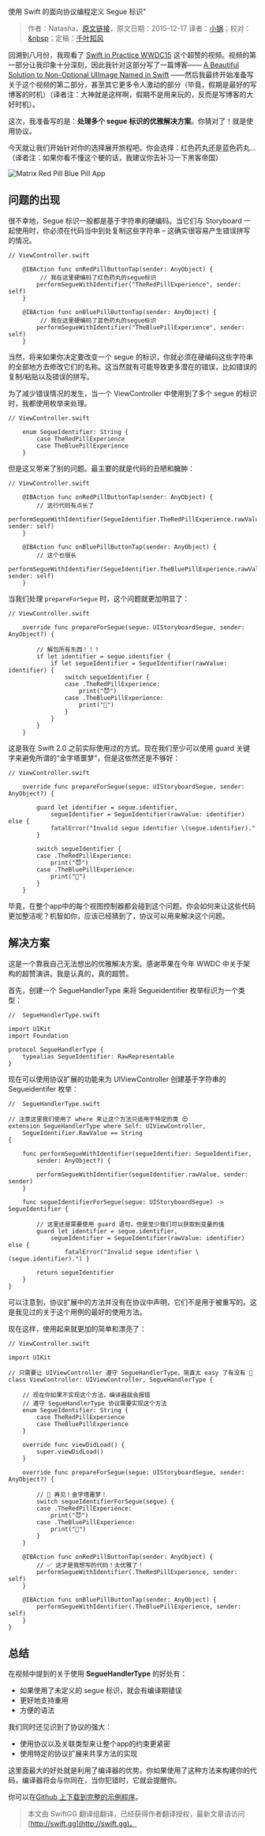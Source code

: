 使用 Swift 的面向协议编程定义 Segue 标识"

> 作者：Natasha，[原文链接](https://www.natashatherobot.com/protocol-oriented-segue-identifiers-swift/)，原文日期：2015-12-17
> 译者：[小锅](http://www.jianshu.com/users/3b40e55ec6d5/latest_articles)；校对：[&nbsp](undefined)；定稿：[千叶知风](http://weibo.com/xiaoxxiao)
  









回溯到八月份，我观看了 [Swift in Practice WWDC15](https://developer.apple.com/videos/play/wwdc2015-411/) 这个超赞的视频。视频的第一部分让我印象十分深刻，因此我针对这部分写了一篇博客—— [A Beautiful Solution to Non-Optional UIImage Named in Swift](http://natashatherobot.com/non-optional-uiimage-named-swift/) ——然后我最终开始准备写关于这个视频的第二部分，甚至其它更多令人激动的部分（毕竟，假期是最好的写博客的时机）（译者注：大神就是这样啊，假期不是用来玩的，反而是写博客的大好时机）。


这次，我准备写的是：**处理多个 segue 标识的优雅解决方案**。你猜对了！就是使用协议。

今天就让我们开始针对你的选择展开旅程吧。你会选择：红色药丸还是蓝色药丸...（译者注：如果你看不懂这个梗的话，我建议你去补习一下黑客帝国）

![Matrix Red Pill Blue Pill App](http://swift.gg/img/articles/protocol-oriented-segue-identifiers-swift/Simulator-Screen-Shot-Dec-18-2015-3.35.43-PM-768x432.png1454286916.1355195)

## 问题的出现

很不幸地，Segue 标识一般都是基于字符串的硬编码。当它们与 Storyboard 一起使用时，你必须在代码当中到处复制这些字符串 – 这确实很容易产生错误拼写的情况。

    
    // ViewController.swift
        
        @IBAction func onRedPillButtonTap(sender: AnyObject) {
        	 // 我在这里硬编码了红色药丸的segue标识
            performSegueWithIdentifier("TheRedPillExperience", sender: self)
        }
     
        @IBAction func onBluePillButtonTap(sender: AnyObject) {
        	 // 我在这里硬编码了蓝色药丸的segue标识
            performSegueWithIdentifier("TheBluePillExperience", sender: self)
        }

当然，将来如果你决定要改变一个 segue 的标识，你就必须在硬编码这些字符串的全部地方去修改它们的名称。这当然就有可能导致更多潜在的错误，比如错误的复制/粘贴以及错误的拼写。

为了减少错误情况的发生，当一个 ViewController 中使用到了多个 segue 的标识时，我都使用枚举来处理。

    
    // ViewController.swift
     
        enum SegueIdentifier: String {
            case TheRedPillExperience
            case TheBluePillExperience
        }

但是这又带来了别的问题。最主要的就是代码的丑陋和臃肿：

    
    // ViewController.swift
        
        @IBAction func onRedPillButtonTap(sender: AnyObject) {
            // 这行代码有点长了
            performSegueWithIdentifier(SegueIdentifier.TheRedPillExperience.rawValue, sender: self)
        }
     
        @IBAction func onBluePillButtonTap(sender: AnyObject) {
            // 这个也很长
            performSegueWithIdentifier(SegueIdentifier.TheBluePillExperience.rawValue, sender: self)
        }

当我们处理 `prepareForSegue` 时，这个问题就更加明显了：

    
    // ViewController.swift
     
        override func prepareForSegue(segue: UIStoryboardSegue, sender: AnyObject?) {
            
            // 解包所有东西！！！
            if let identifier = segue.identifier {
                if let segueIdentifier = SegueIdentifier(rawValue: identifier) {
                    switch segueIdentifier {
                    case .TheRedPillExperience:
                        print("😈")
                    case .TheBluePillExperience:
                        print("👼")
                    }
                }
            }
        }

这是我在 Swift 2.0 之前实际使用过的方式。现在我们至少可以使用 guard 关键字来避免所谓的“金字塔噩梦”，但是这依然还是不够好：

    
    // ViewController.swift
    
        override func prepareForSegue(segue: UIStoryboardSegue, sender: AnyObject?) {
            
            guard let identifier = segue.identifier,
                segueIdentifier = SegueIdentifier(rawValue: identifier) else {
                fatalError("Invalid segue identifier \(segue.identifier)."
            }
            
            switch segueIdentifier {
            case .TheRedPillExperience:
                print("😈")
            case .TheBluePillExperience:
                print("👼")
            }
        }

毕竟，在整个app中的每个视图控制器都会碰到这个问题。你会如何来让这些代码更加整洁呢？机智如你，应该已经猜到了，协议可以用来解决这个问题。

## 解决方案

这是一个靠我自己无法想出的优雅解决方案。感谢苹果在今年 WWDC 中关于架构的超赞演讲。我是认真的，真的超赞。

首先，创建一个 SegueHandlerType 来将 Segueidentifier 枚举标识为一个类型：

    
    //  SegueHandlerType.swift
     
    import UIKit
    import Foundation
     
    protocol SegueHandlerType {
        typealias SegueIdentifier: RawRepresentable
    }

现在可以使用协议扩展的功能来为 UIViewController 创建基于字符串的 Segueidentifer 枚举：

    
    //  SegueHandlerType.swift
     
    // 注意这里我们使用了 where 来让这个方法只适用于特定的类 😍
    extension SegueHandlerType where Self: UIViewController,
        SegueIdentifier.RawValue == String
    {
        
        func performSegueWithIdentifier(segueIdentifier: SegueIdentifier,
            sender: AnyObject?) {
            
            performSegueWithIdentifier(segueIdentifier.rawValue, sender: sender)
        }
        
        func segueIdentifierForSegue(segue: UIStoryboardSegue) -> SegueIdentifier {
            
            // 这里还是需要使用 guard 语句，但是至少我们可以获取到变量的值  
            guard let identifier = segue.identifier,
                segueIdentifier = SegueIdentifier(rawValue: identifier) else { 
                    fatalError("Invalid segue identifier \(segue.identifier).") }
            
            return segueIdentifier
        }
    }

可以注意到，协议扩展中的方法并没有在协议中声明，它们不是用于被重写的。这是我见过的关于这个用例的最好的使用方法。

现在这样，使用起来就更加的简单和漂亮了：

    
    // ViewController.swift
     
    import UIKit
     
    // 只需要让 UIViewController 遵守 SegueHandlerType，简直太 easy 了有没有 🎂
    class ViewController: UIViewController, SegueHandlerType {
     
        // 现在你如果不实现这个方法，编译器就会报错
        // 遵守 SegueHandlerType 协议需要实现这个方法
        enum SegueIdentifier: String {
            case TheRedPillExperience
            case TheBluePillExperience
        }
        
        override func viewDidLoad() {
            super.viewDidLoad()
        }
        
        override func prepareForSegue(segue: UIStoryboardSegue, sender: AnyObject?) {
            
            // 🎉 再见！金字塔噩梦！
            switch segueIdentifierForSegue(segue) {
            case .TheRedPillExperience:
                print("😈")
            case .TheBluePillExperience:
                print("👼")
            }
        }
        
        @IBAction func onRedPillButtonTap(sender: AnyObject) {
            // ✅ 这才是我想写的代码！太优雅了！
            performSegueWithIdentifier(.TheRedPillExperience, sender: self)
        }
     
        @IBAction func onBluePillButtonTap(sender: AnyObject) {
            performSegueWithIdentifier(.TheBluePillExperience, sender: self)
        }
    }

## 总结

在视频中提到的关于使用 **SegueHandlerType** 的好处有：

* 如果使用了未定义的 segue 标识，就会有编译期错误
* 更好地支持重用
* 方便的语法

我们同时还见识到了协议的强大：

* 使用协议以及关联类型来让整个app的约束更紧密
* 使用特定的协议扩展来共享方法的实现

这里面最大的好处就是利用了编译器的优势。你如果使用了这种方法来构建你的代码，编译器将会与你同在，当你犯错时，它就会提醒你。

你可以在[Github 上下载到完整的示例程序](https://github.com/NatashaTheRobot/POSegueIdentifiers)。
> 本文由 SwiftGG 翻译组翻译，已经获得作者翻译授权，最新文章请访问 [http://swift.gg](http://swift.gg)。